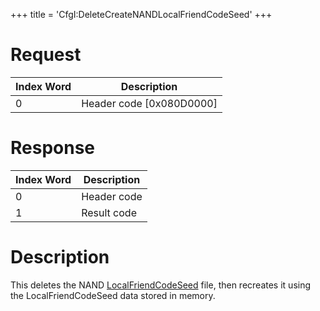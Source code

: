 +++
title = 'CfgI:DeleteCreateNANDLocalFriendCodeSeed'
+++

# Request

| Index Word | Description                |
|------------|----------------------------|
| 0          | Header code \[0x080D0000\] |

# Response

| Index Word | Description |
|------------|-------------|
| 0          | Header code |
| 1          | Result code |

# Description

This deletes the NAND
[LocalFriendCodeSeed](Nandrw/sys/LocalFriendCodeSeed_B "wikilink") file,
then recreates it using the LocalFriendCodeSeed data stored in memory.